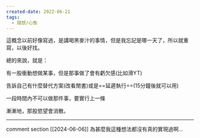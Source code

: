 ```yaml
---
created-date: 2022-06-21
tags:
  - 隨想/心態
---
```

這概念以前好像寫過，是講喝黑麥汁的事情，但是我忘記是哪一天了，所以就重寫，以後好找。

總的來說，就是：

有一股衝動想做某事，但是那事做了會有虧欠感(比如滑YT)

告訴自己有什麼替代方案(改看閒書)或是==延遲執行==(15分鐘後就可以用)

一段時間內不可以做那件事，要實行上一條

漸漸地，那股慾望會消散。

---
comment section
[[2024-06-06]] 為甚麼我這種想法都沒有真的實現過啊...